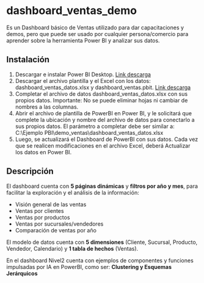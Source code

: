 # dashboard_ventas_demo
Es un Dashboard básico de Ventas utilizado para dar capacitaciones y demos, pero que puede ser usado por cualquier persona/comercio para aprender sobre la herramienta Power BI y analizar sus datos.

## Instalación
1. Descargar e instalar Power BI Desktop. [Link descarga](https://www.microsoft.com/es-es/power-platform/products/power-bi/downloads)
2. Descargar el archivo plantilla y el Excel con los datos: dashboard_ventas_datos.xlsx y dashboard_ventas.pbit. [Link descarga](https://github.com/gerardo-boiero/dashboard_ventas_demo/archive/refs/heads/master.zip) 
3. Completar el archivo de datos dashboard_ventas_datos.xlsx con sus propios datos. Importante: No se puede eliminar hojas ni cambiar de nombres a las columnas.
4. Abrir el archivo de plantilla de PowerBI en Power BI, y le solicitará que complete la ubicación y nombre del archivo de datos para conectarlo a sus propios datos. El parámetro a completar debe ser similar a:  C:\Ejemplo PBI\demo_ventas\dashboard_ventas_datos.xlsx
5. Luego, se actualizará el Dashboard de PowerBI con sus datos. Cada vez que se realicen modificaciones en el archivo Excel, deberá Actualizar los datos en Power BI.
   
## Descripción
El dashboard cuenta con __5 páginas dinámicas__ y __filtros por año y mes__, para facilitar la exploración y el análisis de la información:

* Visión general de las ventas
* Ventas por clientes
* Ventas por productos
* Ventas por sucursales/vendedores
* Comparación de ventas por año

El modelo de datos cuenta con __5 dimensiones__ (Cliente, Sucursal, Producto, Vendedor, Calendario) y __1 tabla de hechos__ (Ventas).

En el dashboard Nivel2 cuenta con ejemplos de componentes y funciones impulsadas por IA en PowerBI, como ser: __Clustering y Esquemas Jerárquicos__
